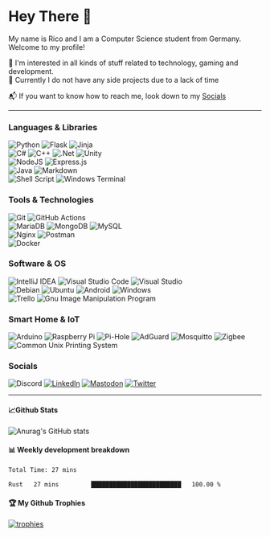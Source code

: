 # Hey There 👋

My name is Rico and I am a Computer Science student from Germany. Welcome to my profile!

👀 I'm interested in all kinds of stuff related to technology, gaming and development.\
📂 Currently I do not have any side projects due to a lack of time

📬 If you want to know how to reach me, look down to my [Socials](#Socials)


---

### Languages & Libraries

![Python](https://img.shields.io/badge/python-3670A0?style=for-the-badge&logo=python&logoColor=ffdd54)
![Flask](https://img.shields.io/badge/flask-%23000.svg?style=for-the-badge&logo=flask&logoColor=white)
![Jinja](https://img.shields.io/badge/jinja-white.svg?style=for-the-badge&logo=jinja&logoColor=black)\
![C#](https://img.shields.io/badge/c%23-%23239120.svg?style=for-the-badge&logo=c-sharp&logoColor=white)
![C++](https://img.shields.io/badge/C++-004283?style=for-the-badge&logo=cplusplus&logoColor=white)
![.Net](https://img.shields.io/badge/.NET-5C2D91?style=for-the-badge&logo=.net&logoColor=white)
![Unity](https://img.shields.io/badge/Unity-4c4c4c?style=for-the-badge&logo=unity&logoColor=white)\
![NodeJS](https://img.shields.io/badge/node.js-6DA55F?style=for-the-badge&logo=node.js&logoColor=white)
![Express.js](https://img.shields.io/badge/express.js-%23404d59.svg?style=for-the-badge&logo=express&logoColor=%2361DAFB)\
![Java](https://img.shields.io/badge/java-%23ED8B00.svg?style=for-the-badge&logo=java&logoColor=white)
![Markdown](https://img.shields.io/badge/markdown-%23000000.svg?style=for-the-badge&logo=markdown&logoColor=white)\
![Shell Script](https://img.shields.io/badge/shell_script-%23121011.svg?style=for-the-badge&logo=gnu-bash&logoColor=white)
![Windows Terminal](https://img.shields.io/badge/Windows%20Terminal-%234D4D4D.svg?style=for-the-badge&logo=windows-terminal&logoColor=white)


### Tools & Technologies

![Git](https://img.shields.io/badge/git-%23F05033.svg?style=for-the-badge&logo=git&logoColor=white)
![GitHub Actions](https://img.shields.io/badge/github%20actions-%232671E5.svg?style=for-the-badge&logo=githubactions&logoColor=white)\
![MariaDB](https://img.shields.io/badge/MariaDB-003545?style=for-the-badge&logo=mariadb&logoColor=white)
![MongoDB](https://img.shields.io/badge/MongoDB-%234ea94b.svg?style=for-the-badge&logo=mongodb&logoColor=white)
![MySQL](https://img.shields.io/badge/mysql-%2300f.svg?style=for-the-badge&logo=mysql&logoColor=white)\
![Nginx](https://img.shields.io/badge/nginx-%23009639.svg?style=for-the-badge&logo=nginx&logoColor=white)
![Postman](https://img.shields.io/badge/Postman-FF6C37?style=for-the-badge&logo=postman&logoColor=white)\
![Docker](https://img.shields.io/badge/docker-%230db7ed.svg?style=for-the-badge&logo=docker&logoColor=white)

### Software & OS
![IntelliJ IDEA](https://img.shields.io/badge/IntelliJIDEA-000000.svg?style=for-the-badge&logo=intellij-idea&logoColor=white)
![Visual Studio Code](https://img.shields.io/badge/Visual%20Studio%20Code-0078d7.svg?style=for-the-badge&logo=visual-studio-code&logoColor=white)
![Visual Studio](https://img.shields.io/badge/Visual%20Studio-5C2D91.svg?style=for-the-badge&logo=visual-studio&logoColor=white)\
![Debian](https://img.shields.io/badge/Debian-D70A53?style=for-the-badge&logo=debian&logoColor=white)
![Ubuntu](https://img.shields.io/badge/Ubuntu-b43c12?style=for-the-badge&logo=ubuntu&logoColor=white)
![Android](https://img.shields.io/badge/Android-4cdd8e?style=for-the-badge&logo=android&logoColor=white)
![Windows](https://img.shields.io/badge/Windows-0078D6?style=for-the-badge&logo=windows&logoColor=white)\
![Trello](https://img.shields.io/badge/Trello-%23026AA7.svg?style=for-the-badge&logo=Trello&logoColor=white)
![Gnu Image Manipulation Program](https://img.shields.io/badge/Gimp-657D8B?style=for-the-badge&logo=gimp&logoColor=FFFFFF)


### Smart Home & IoT
![Arduino](https://img.shields.io/badge/-Arduino-00979D?style=for-the-badge&logo=Arduino&logoColor=white)
![Raspberry Pi](https://img.shields.io/badge/-RaspberryPi-C51A4A?style=for-the-badge&logo=Raspberry-Pi)
![Pi-Hole](https://img.shields.io/badge/pihole-%2396060C.svg?style=for-the-badge&logo=pi-hole&logoColor=white)
![AdGuard](https://img.shields.io/badge/adguard-66ba70.svg?style=for-the-badge&logo=adguard&logoColor=white)
![Mosquitto](https://img.shields.io/badge/mosquitto-%233C5280.svg?style=for-the-badge&logo=eclipsemosquitto&logoColor=white)
![Zigbee](https://img.shields.io/badge/zigbee-%23EB0443.svg?style=for-the-badge&logo=zigbee&logoColor=white)
![Common Unix Printing System](https://img.shields.io/badge/CUPS-000000?style=for-the-badge&logo=cups&logoColor=white)


### Socials
![Discord](https://dcbadge.vercel.app/api/shield/167256708631101440)
[![LinkedIn](https://img.shields.io/badge/linkedin-%230077B5.svg?style=for-the-badge&logo=linkedin&logoColor=white)](https://www.linkedin.com/in/rico-goldhardt/mas)
[![Mastodon](https://img.shields.io/badge/-MASTODON-%232B90D9?style=for-the-badge&logo=mastodon&logoColor=white)](https://mastodon.social/@blackfisch)
[![Twitter](https://img.shields.io/badge/Twitter-%231DA1F2.svg?style=for-the-badge&logo=Twitter&logoColor=white)](https://twitter.com/black_fisch_/)


---

#### 📈Github Stats
![Anurag's GitHub stats](https://github-readme-stats.vercel.app/api?username=blackfisch&show_icons=true&theme=dark)

#### 📊 Weekly development breakdown
<!--START_SECTION:waka-->

```txt
Total Time: 27 mins

Rust   27 mins         █████████████████████████   100.00 %
```

<!--END_SECTION:waka-->

#### 🏆 My Github Trophies
[![trophies](https://github-profile-trophy.vercel.app/?username=blackfisch&theme=onedark&no-frame=true&row=1)](https://github.com/ryo-ma/github-profile-trophy)
